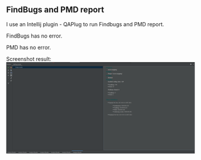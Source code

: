 ## FindBugs and PMD report

I use an Intellij plugin - QAPlug to run Findbugs and PMD report.

FindBugs has no error.

PMD has no error. 

Screenshot result:
![alt text](./etc/FindBugs_PMD.png "FindBugs and PMD report screenshot")
